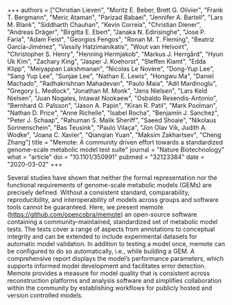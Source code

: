 +++
authors = ["Christian Lieven", "Moritz E. Beber, Brett G. Olivier", "Frank T. Bergmann", "Meric Ataman", "Parizad Babaei", "Jennifer A. Bartell", "Lars M. Blank", "Siddharth Chauhan", "Kevin Correia", "Christian Diener", "Andreas Dräger", "Birgitta E. Ebert", "Janaka N. Edirisinghe", "Jose P. Faria", "Adam Feist", "Georgios Fengos", "Ronan M. T. Fleming", "Beatriz García-Jiménez", "Vassily Hatzimanikatis", "Wout van Helvoirt", "Christopher S. Henry", "Henning Hermjakob", "Markus J. Herrgård", "Hyun Uk Kim", "Zachary King", "Jasper J. Koehorst", "Steffen Klamt", "Edda Klipp", "Meiyappan Lakshmanan", "Nicolas Le Novère", "Dong-Yup Lee", "Sang Yup Lee", "Sunjae Lee", "Nathan E. Lewis", "Hongwu Ma", "Daniel Machado", "Radhakrishnan Mahadevan", "Paulo Maia", "Adil Mardinoglu", "Gregory L. Medlock", "Jonathan M. Monk", "Jens Nielsen", "Lars Keld Nielsen", "Juan Nogales, Intawat Nookaew", "Osbaldo Resendis-Antonio", "Bernhard O. Palsson", "Jason A. Papin", "Kiran R. Patil", "Mark Poolman", "Nathan D. Price", "Anne Richelle", "Isabel Rocha", "Benjamin J. Sanchez", "Peter J. Schaap", "Rahuman S. Malik Sheriff", "Saeed Shoaie", "Nikolaus Sonnenschein", "Bas Teusink", "Paulo Vilaça", "Jon Olav Vik, Judith A. Wodke", "Joana C. Xavier", "Qianqian Yuan", "Maksim Zakhartsev", "Cheng Zhang"]
title = "Memote: A community driven effort towards a standardized genome-scale metabolic model test suite"
journal = "Nature Biotechnology"
what = "article"
doi = "10.1101/350991"
pubmed = "32123384"
date = "2020-03-02"
+++

Several studies have shown that neither the formal representation nor the functional requirements of genome-scale metabolic models (GEMs) are precisely defined. Without a consistent standard, comparability, reproducibility, and interoperability of models across groups and software tools cannot be guaranteed.
Here, we present memote (https://github.com/opencobra/memote) an open-source software containing a community-maintained, standardized set of metabolic model tests. The tests cover a range of aspects from annotations to conceptual integrity and can be extended to include experimental datasets for automatic model validation. In addition to testing a model once, memote can be configured to do so automatically, i.e., while building a GEM. A comprehensive report displays the model’s performance parameters, which supports informed model development and facilitates error detection.
Memote provides a measure for model quality that is consistent across reconstruction platforms and analysis software and simplifies collaboration within the community by establishing workflows for publicly hosted and version controlled models.
